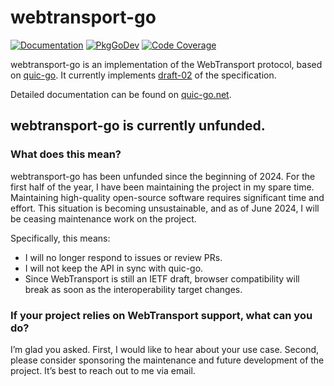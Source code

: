 # webtransport-go

[![Documentation](https://img.shields.io/badge/docs-quic--go.net-red?style=flat)](https://quic-go.net/docs/)
[![PkgGoDev](https://pkg.go.dev/badge/github.com/midy177/webtransport-go)](https://pkg.go.dev/github.com/midy177/webtransport-go)
[![Code Coverage](https://img.shields.io/codecov/c/github/quic-go/webtransport-go/master.svg?style=flat-square)](https://codecov.io/gh/quic-go/webtransport-go/)

webtransport-go is an implementation of the WebTransport protocol, based on [quic-go](https://github.com/quic-go/quic-go). It currently implements [draft-02](https://www.ietf.org/archive/id/draft-ietf-webtrans-http3-02.html) of the specification.

Detailed documentation can be found on [quic-go.net](https://quic-go.net/docs/).

## webtransport-go is currently unfunded.

### What does this mean?

webtransport-go has been unfunded since the beginning of 2024. For the first half of the year, I have been maintaining the project in my spare time.  Maintaining high-quality open-source software requires significant time and effort. This situation is becoming unsustainable, and as of June 2024, I will be ceasing maintenance work on the project.

Specifically, this means:
* I will no longer respond to issues or review PRs.
* I will not keep the API in sync with quic-go.
* Since WebTransport is still an IETF draft, browser compatibility will break as soon as the interoperability target changes.

### If your project relies on WebTransport support, what can you do?

I’m glad you asked. First, I would like to hear about your use case. Second, please consider sponsoring the maintenance and future development of the project. It’s best to reach out to me via email.
